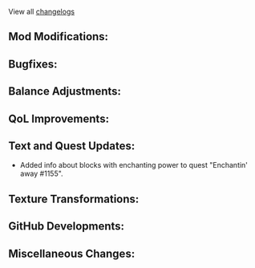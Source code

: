 
View all [changelogs](https://github.com/Divine-Journey-2/Divine-Journey-2/tree/main/changelog)

## Mod Modifications:



## Bugfixes:



## Balance Adjustments:



## QoL Improvements:



## Text and Quest Updates:

- Added info about blocks with enchanting power to quest "Enchantin' away #1155".

## Texture Transformations:



## GitHub Developments:



## Miscellaneous Changes:

